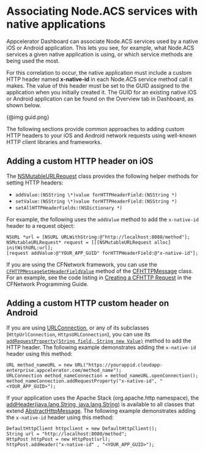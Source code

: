# Associating Node.ACS services with native applications

Appcelerator Dashboard can associate Node.ACS services used by a native iOS or Android application. 
This lets you see, for example, what Node.ACS services a given native application is using, or
which service methods are being used the most.

For this correlation to occur, the native application must include a custom HTTP header named **x-native-id** 
in each Node.ACS service method call it makes. The value of this header must be set to the GUID assigned 
to the application when you initially created it. The GUID for an existing native iOS or Android 
application can be found on the Overview tab in Dashboard, as shown below.

{@img guid.png} 

The following sections provide common approaches to adding custom HTTP headers to your iOS and Android
network requests using well-known HTTP client libraries and frameworks.

## Adding a custom HTTP header on iOS

The [NSMutableURLRequest](https://developer.apple.com/library/mac/documentation/Cocoa/Reference/Foundation/Classes/nsmutableurlrequest_Class/Reference/Reference.html) class provides the following helper methods for setting HTTP headers:

* `addValue:(NSString \*)value forHTTPHeaderField:(NSString *)`
* `setValue:(NSString \*)value forHTTPHeaderField:(NSString *)`
* `setAllHTTPHeaderFields:(NSDictionary *)`

For example, the following uses the `addValue` method to add the `x-native-id` header to a request object:

	NSURL *url = [NSURL URLWithString:@"http://localhost:8080/method"];
	NSMutableURLRequest* request = [[[NSMutableURLRequest alloc] initWithURL:url];
	[request addValue:@"YOUR_APP_GUID" forHTTPHeaderField:@"x-native-id"];

If you are using the CFNetwork framework, you can use the [`CFHTTPMessageSetHeaderFieldValue`](https://developer.apple.com/library/prerelease/mac/documentation/CoreFoundation/Reference/CFMessageRef/index.html#//apple_ref/c/func/CFHTTPMessageSetHeaderFieldValue) method of the [CFHTTPMessage](https://developer.apple.com/library/mac/documentation/CoreFoundation/Reference/CFMessageRef/Reference/reference.html) class. For an example, see the code listing in [Creating a CFHTTP Request](https://developer.apple.com/library/mac/documentation/Networking/Conceptual/CFNetwork/CFHTTPTasks/CFHTTPTasks.html#//apple_ref/doc/uid/TP30001132-CH5-SW1) in the CFNetwork Programming Guide.

## Adding a custom HTTP custom header on Android

If you are using [URLConnection](http://developer.android.com/reference/java/net/URLConnection.html), or any of its subclasses (`HttpUrlConnection`, `HttpsURLConnection`), you can use its [`addRequestProperty(String field, String new Value)`](http://developer.android.com/reference/java/net/URLConnection.html#addRequestProperty&28java.lang.String,%20java.lang.String%29) method to add the HTTP header. The following example demonstrates adding the `x-native-id` header using this method:

 	URL method_nameURL = new URL("https://yourappid.cloudapp-enterprise.appcelerator.com/method_name"); 	
   	URLConnection method_nameConnection = method_nameURL.openConnection();
	method_nameConnection.addRequestProperty("x-native-id", "<YOUR_APP_GUID>");

If your application uses the Apache Stack (org.apache.http namespace), the [addHeader(java.lang.String, java.lang.String)](http://developer.android.com/reference/org/apache/http/message/AbstractHttpMessage.html#addHeader%28java.lang.String,%20java.lang.String%29) is available to all classes that extend [AbstractHttpMessage](http://developer.android.com/reference/org/apache/http/message/AbstractHttpMessage.html). The following example demonstrates adding the `x-native-id` header using this method:

	DefaultHttpClient httpclient = new DefaultHttpClient();
	String url = "http://localhost:8080/method";
	HttpPost httpPost = new HttpPost(url);
	httpPost.addHeader("x-native-id" , "<YOUR_APP_GUID>");
